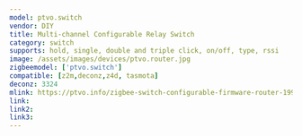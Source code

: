 ```yaml
---
model: ptvo.switch
vendor: DIY 
title: Multi-channel Configurable Relay Switch
category: switch
supports: hold, single, double and triple click, on/off, type, rssi
image: /assets/images/devices/ptvo.router.jpg
zigbeemodel: ['ptvo.switch']
compatible: [z2m,deconz,z4d, tasmota]
deconz: 3324
mlink: https://ptvo.info/zigbee-switch-configurable-firmware-router-199/
link: 
link2: 
link3: 
---
```


